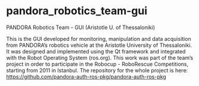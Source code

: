 pandora_robotics_team-gui
==============================

PANDORA Robotics Team - GUI (Aristotle U. of Thessaloniki)

This is the GUI developed for monitoring, manipulation and data acquisition from PANDORA’s robotics vehicle at the Aristotle University of Thessaloniki. It was designed and implemented using the Qt framework and integrated with the Robot Operating System (ros.org). This work was part of the team’s project in order to participate in the Robocup - RoboRescue
Competitions, starting from 2011 in Istanbul. The repository for the whole project is here:
https://github.com/pandora-auth-ros-pkg/pandora-auth-ros-pkg

